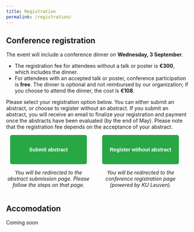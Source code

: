 ```yaml
---
title: Registration
permalink: /registration/
---
```


## Conference registration
The event will include a conference dinner on **Wednesday, 3 September**.
* The registration fee for attendees without a talk or poster is **€300**, which includes the dinner.
* For attendees with an accepted talk or poster, conference participation is **free**. The dinner is optional and not reimbursed by our organization; if you choose to attend the dinner, the cost is **€108**.

Please select your registration option below.
You can either submit an abstract, or choose to register without an abstract.
If you submit an abstract, you will receive an email to finalize your registration and payment once the abstracts have been evaluated (by the end of May). Please note that the registration fee depends on the acceptance of your abstract.

<!-- <div style="text-align: center; margin: 20px 0;">
    <a href="https://icts.kuleuven.be/apps/onebutton/profile/814359" style="
        display: inline-block;
        padding: 10px 20px;
        background-color: #28a745;
        color: white;
        text-decoration: none;
        border-radius: 5px;
        font-size: 16px;
        margin-right: 20px;">
        Submit abstract
    </a>

    <span style="font-size: 18px; vertical-align: middle;">or</span>

    <a href="https://icts.kuleuven.be/apps/onebutton/profile/814359" style="
        display: inline-block;
        padding: 10px 20px;
        background-color: #007BFF;
        color: white;
        text-decoration: none;
        border-radius: 5px;
        font-size: 16px;
        margin-left: 20px;">
        Register without abstract (€300)
    </a>
</div> -->

<div style="display: flex; flex-direction: row; align-items: flex-start; justify-content: space-evenly;">
  <div style="margin-right: 20px; width: 300px; 
  display: flex; flex-direction: column; 
  text-align: center; align-items: center; justify-content: center">
    <a href="https://nestconf25.github.io/register-with-abstract" class="button" style="display: flex; justify-content: center; align-items: center; 
    width: 170px; 
    height: 60px;
    padding: 10px 20px; 
    background-color: #28a745; 
    color: white; 
    border-radius: 5px; 
    font-weight: bold;
    font-family: sans-serif;
    text-decoration: none; ">
    Submit abstract
    </a>
    <p><em>You will be redirected to the abstract submission page. Please follow the steps on that page. </em></p>
  </div>
  <div style="margin-right: 20px; width: 300px; 
  display: flex; flex-direction: column; 
  text-align: center; align-items: center; justify-content: center">
    <a href="https://nestconf25.github.io/register-without-abstract" class="button" style="display: flex; justify-content: center; align-items: center; 
    width: 170px; 
    height: 60px;
    padding: 10px 20px; 
    background-color: #28a745; 
    border-radius: 5px; 
    font-weight: bold;
    font-family: sans-serif;
    color: white; text-decoration: none; ">
    Register without abstract
    </a>
    <p><em>You will be redirected to the conference registration page (powered by KU Leuven).</em></p>
  </div>
</div>


## Accomodation 
Coming soon
